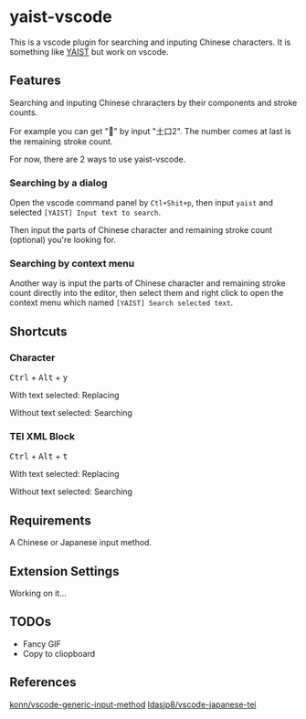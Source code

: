 # yaist-vscode

This is a vscode plugin for searching and inputing Chinese characters. It is something like [YAIST](https://hi-ids.netlify.app/) but work on vscode.

## Features

Searching and inputing Chinese chraracters by their components and stroke counts.

For example you can get "𪠶" by input "土口2". The number comes at last is the remaining stroke count.

For now, there are 2 ways to use yaist-vscode.

### Searching by a dialog

Open the vscode command panel by `Ctl+Shit+p`, then input `yaist` and selected `[YAIST] Input text to search`.

Then input the parts of Chinese character and remaining stroke count (optional) you're looking for.

### Searching by context menu

Another way is input the parts of Chinese character and remaining stroke count directly into the editor, then select them and right click to open the context menu which named `[YAIST] Search selected text`.

## Shortcuts

### Character

<kbd>Ctrl</kbd> + <kbd>Alt</kbd> + <kbd>y</kbd>

With text selected: Replacing

Without text selected: Searching
### TEI XML Block

<kbd>Ctrl</kbd> + <kbd>Alt</kbd> + <kbd>t</kbd>

With text selected: Replacing

Without text selected: Searching
## Requirements

A Chinese or Japanese input method.

## Extension Settings

Working on it...

## TODOs

- Fancy GIF
- Copy to cliopboard

## References

[konn/vscode-generic-input-method](https://github.com/konn/vscode-generic-input-method)
[ldasjp8/vscode-japanese-tei](https://github.com/ldasjp8/vscode-japanese-tei)
